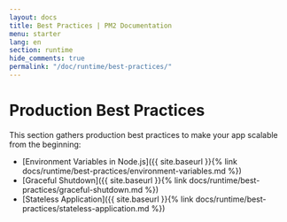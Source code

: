 ```yaml
---
layout: docs
title: Best Practices | PM2 Documentation
menu: starter
lang: en
section: runtime
hide_comments: true
permalink: "/doc/runtime/best-practices/"
---
```


# Production Best Practices

This section gathers production best practices to make your app scalable from the beginning:

- [Environment Variables in Node.js]({{ site.baseurl }}{% link docs/runtime/best-practices/environment-variables.md %})
- [Graceful Shutdown]({{ site.baseurl }}{% link docs/runtime/best-practices/graceful-shutdown.md %})
- [Stateless Application]({{ site.baseurl }}{% link docs/runtime/best-practices/stateless-application.md %})
